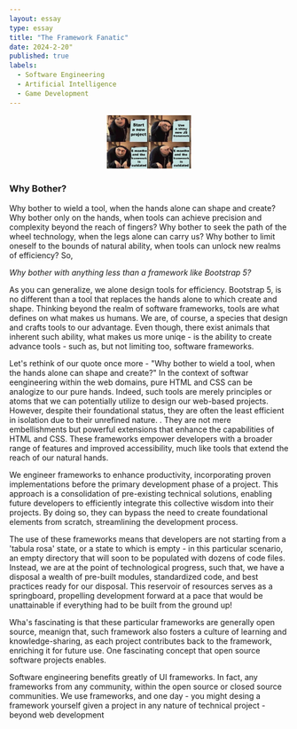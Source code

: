 ```yaml
---
layout: essay
type: essay
title: "The Framework Fanatic"
date: 2024-2-20"
published: true
labels:
  - Software Engineering
  - Artificial Intelligence
  - Game Development
---
```


<div style="text-align: center;">
    <img src="../img/the-framework-fanatic/new_framework_just_dropped.png" alt="the paroady of frameworks" style="width:30%; height:30%;">
</div>

### Why Bother?

Why bother to wield a tool, when the hands alone can shape and create? Why bother only on the hands, when tools can achieve precision and complexity beyond the reach of fingers? Why bother to seek the path of the wheel technology, when the legs alone can carry us? Why bother to limit oneself to the bounds of natural ability, when tools can unlock new realms of efficiency? So,

*Why bother with anything less than a framework like Bootstrap 5?*

As you can generalize, we alone design tools for efficiency. Bootstrap 5, is no different than a tool that replaces the hands alone to which create and shape. Thinking beyond the realm of software frameworks, tools are what defines on what makes us humans. We are, of course, a species that design and crafts tools to our advantage. Even though, there exist animals that inherent such ability, what makes us more uniqe - is the ability to create advance tools - such as, but not limiting too, software frameworks.

Let's rethink of our quote once more - "Why bother to wield a tool, when the hands alone can shape and create?" In the context of softwar eengineering within the web domains, pure HTML and CSS can be analogize to our pure hands. Indeed, such tools are merely principles or atoms that we can potentially utilize to design our web-based projects. However, despite their foundational status, they are often the least efficient in isolation due to their unrefined nature. . They are not mere embellishments but powerful extensions that enhance the capabilities of HTML and CSS. These frameworks empower developers with a broader range of features and improved accessibility, much like tools that extend the reach of our natural hands.

We engineer frameworks to enhance productivity, incorporating proven implementations before the primary development phase of a project. This approach is a consolidation of pre-existing technical solutions, enabling future developers to efficiently integrate this collective wisdom into their projects. By doing so, they can bypass the need to create foundational elements from scratch, streamlining the development process.

The use of these frameworks means that developers are not starting from a 'tabula rosa' state, or a state to which is empty - in this particular scenario, an empty directory that will soon to be populated with dozens of code files. Instead, we are at the point of technological progress, such that, we have a disposal a wealth of pre-built modules, standardized code, and best practices ready for our disposal. This reservoir of resources serves as a springboard, propelling development forward at a pace that would be unattainable if everything had to be built from the ground up!

Wha's fascinating is that these particular frameworks are generally open source, meanign that, such framework also fosters a culture of learning and knowledge-sharing, as each project contributes back to the framework, enriching it for future use. One fascinating concept that open source software projects enables.

Software engineering benefits greatly of UI frameworks. In fact, any frameworks from any community, within the open source or closed source communities. We use frameworks, and one day - you might desing a framework yourself given a project in any nature of technical project - beyond web development
